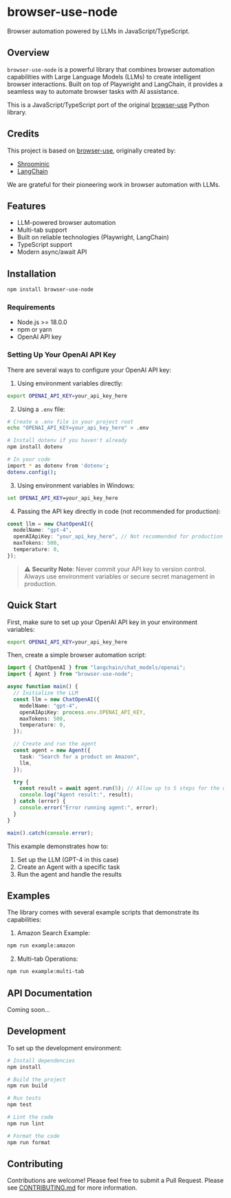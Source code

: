 # browser-use-node

Browser automation powered by LLMs in JavaScript/TypeScript.

## Overview

`browser-use-node` is a powerful library that combines browser automation capabilities with Large Language Models (LLMs) to create intelligent browser interactions. Built on top of Playwright and LangChain, it provides a seamless way to automate browser tasks with AI assistance.

This is a JavaScript/TypeScript port of the original [browser-use](https://github.com/browser-use/browser-use) Python library.

## Credits

This project is based on [browser-use](https://github.com/browser-use/browser-use), originally created by:
- [Shroominic](https://github.com/Shroominic)
- [LangChain](https://github.com/langchain-ai)

We are grateful for their pioneering work in browser automation with LLMs.

## Features

- LLM-powered browser automation
- Multi-tab support
- Built on reliable technologies (Playwright, LangChain)
- TypeScript support
- Modern async/await API

## Installation

```bash
npm install browser-use-node
```

### Requirements

- Node.js >= 18.0.0
- npm or yarn
- OpenAI API key

### Setting Up Your OpenAI API Key

There are several ways to configure your OpenAI API key:

1. Using environment variables directly:
```bash
export OPENAI_API_KEY=your_api_key_here
```

2. Using a `.env` file:
```bash
# Create a .env file in your project root
echo "OPENAI_API_KEY=your_api_key_here" > .env

# Install dotenv if you haven't already
npm install dotenv

# In your code
import * as dotenv from 'dotenv';
dotenv.config();
```

3. Using environment variables in Windows:
```cmd
set OPENAI_API_KEY=your_api_key_here
```

4. Passing the API key directly in code (not recommended for production):
```typescript
const llm = new ChatOpenAI({
  modelName: "gpt-4",
  openAIApiKey: "your_api_key_here", // Not recommended for production
  maxTokens: 500,
  temperature: 0,
});
```

> ⚠️ **Security Note**: Never commit your API key to version control. Always use environment variables or secure secret management in production.

## Quick Start

First, make sure to set up your OpenAI API key in your environment variables:

```bash
export OPENAI_API_KEY=your_api_key_here
```

Then, create a simple browser automation script:

```typescript
import { ChatOpenAI } from "langchain/chat_models/openai";
import { Agent } from "browser-use-node";

async function main() {
  // Initialize the LLM
  const llm = new ChatOpenAI({
    modelName: "gpt-4",
    openAIApiKey: process.env.OPENAI_API_KEY,
    maxTokens: 500,
    temperature: 0,
  });

  // Create and run the agent
  const agent = new Agent({
    task: "Search for a product on Amazon",
    llm,
  });

  try {
    const result = await agent.run(5); // Allow up to 5 steps for the operation
    console.log("Agent result:", result);
  } catch (error) {
    console.error("Error running agent:", error);
  }
}

main().catch(console.error);
```

This example demonstrates how to:
1. Set up the LLM (GPT-4 in this case)
2. Create an Agent with a specific task
3. Run the agent and handle the results

## Examples

The library comes with several example scripts that demonstrate its capabilities:

1. Amazon Search Example:
```bash
npm run example:amazon
```

2. Multi-tab Operations:
```bash
npm run example:multi-tab
```

## API Documentation

Coming soon...

## Development

To set up the development environment:

```bash
# Install dependencies
npm install

# Build the project
npm run build

# Run tests
npm test

# Lint the code
npm run lint

# Format the code
npm run format
```

## Contributing

Contributions are welcome! Please feel free to submit a Pull Request.
Please see [CONTRIBUTING.md](CONTRIBUTING.md) for more information.

